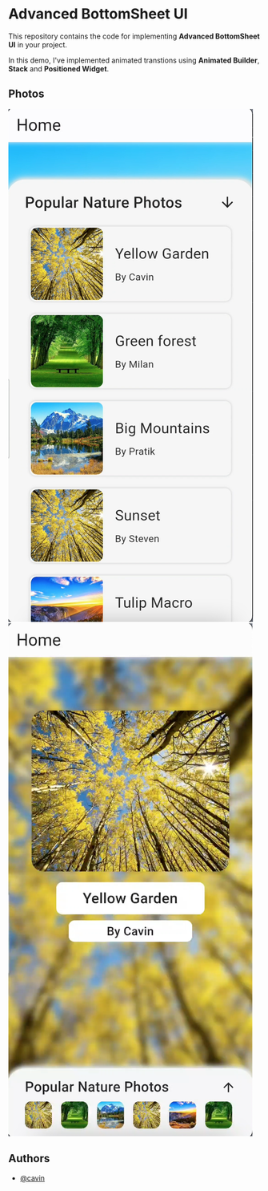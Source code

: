 
# Advanced BottomSheet UI

This repository contains the code for implementing **Advanced BottomSheet UI** in your project.

In this demo, I've implemented animated transtions using **Animated Builder**, **Stack** and **Positioned Widget**.

## Photos
![Picture-1](https://github.com/Cavin6080/Advanced-BottomSheet-UI/blob/main/assets/bottom_sheet_photo_1.png?raw=true)
![Picture-1](assets/bottom_sheet_photo_2.png)

## Authors
- [@cavin](https://github.com/cavin6080)



